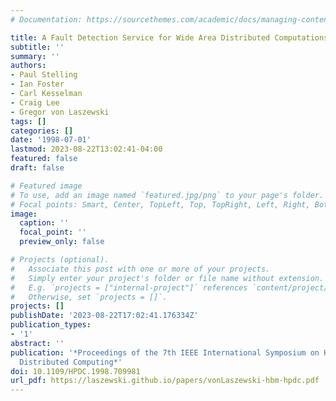 ```yaml
---
# Documentation: https://sourcethemes.com/academic/docs/managing-content/

title: A Fault Detection Service for Wide Area Distributed Computations
subtitle: ''
summary: ''
authors:
- Paul Stelling
- Ian Foster
- Carl Kesselman
- Craig Lee
- Gregor von Laszewski
tags: []
categories: []
date: '1998-07-01'
lastmod: 2023-08-22T13:02:41-04:00
featured: false
draft: false

# Featured image
# To use, add an image named `featured.jpg/png` to your page's folder.
# Focal points: Smart, Center, TopLeft, Top, TopRight, Left, Right, BottomLeft, Bottom, BottomRight.
image:
  caption: ''
  focal_point: ''
  preview_only: false

# Projects (optional).
#   Associate this post with one or more of your projects.
#   Simply enter your project's folder or file name without extension.
#   E.g. `projects = ["internal-project"]` references `content/project/deep-learning/index.md`.
#   Otherwise, set `projects = []`.
projects: []
publishDate: '2023-08-22T17:02:41.176334Z'
publication_types:
- '1'
abstract: ''
publication: '*Proceedings of the 7th IEEE International Symposium on High Performance
  Distributed Computing*'
doi: 10.1109/HPDC.1998.709981
url_pdf: https://laszewski.github.io/papers/vonLaszewski-hbm-hpdc.pdf
---
```

